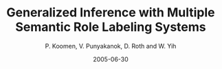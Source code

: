 ---
title: "Generalized Inference with Multiple Semantic Role Labeling Systems"
collection: publications
permalink: /publication/2005-06-30-0011
date: 2005-06-30
author: 'P. Koomen, V. Punyakanok, D. Roth and W. Yih'
venue: 'CoNLL-2004'
---